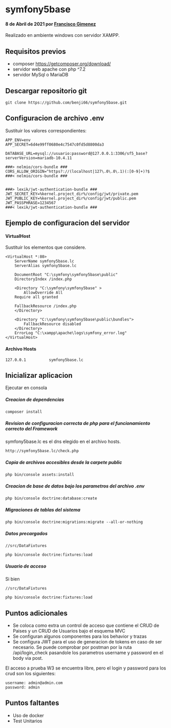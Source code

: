 # symfony5base

#### 8 de Abril de 2021 por [Francisco Gimenez](/)

Realizado en ambiente windows con servidor XAMPP.


## Requisitos previos

- composer https://getcomposer.org/download/
- servidor web apache con php ^7.2
- servidor MySql o MariaDB 

## Descargar repositorio git

~~~
git clone https://github.com/benji66/symfony5base.git
~~~

## Configuracion de archivo .env

Sustituir los valores correspondientes:

~~~
APP_ENV=env
APP_SECRET=6d4e99ff0680e4c7547c0fd5d8800da3

DATABASE_URL=mysql://usuario:password@127.0.0.1:3306/sf5_base?serverVersion=mariadb-10.4.11

###> nelmio/cors-bundle ###
CORS_ALLOW_ORIGIN=^https?://(localhost|127\.0\.0\.1)(:[0-9]+)?$
###< nelmio/cors-bundle ###


###> lexik/jwt-authentication-bundle ###
JWT_SECRET_KEY=%kernel.project_dir%/config/jwt/private.pem
JWT_PUBLIC_KEY=%kernel.project_dir%/config/jwt/public.pem
JWT_PASSPHRASE=1234567
###< lexik/jwt-authentication-bundle ###
~~~

## Ejemplo de configuracion del servidor

#### VirtualHost

Sustituir los elementos que considere.

~~~
<VirtualHost *:80>
    ServerName symfony5base.lc
    ServerAlias symfony5base.lc

    DocumentRoot "C:\symfony\symfony5base\public"
    DirectoryIndex /index.php

    <Directory "C:\symfony\symfony5base" >
        AllowOverride All
	Require all granted
        
	FallbackResource /index.php
    </Directory>
   
    <Directory "C:\symfony\symfony5base\public\bundles">
        FallbackResource disabled
    </Directory>
    ErrorLog "C:\xampp\apache\logs\symfony_error.log"   
</VirtualHost>
~~~

#### Archivo Hosts

~~~
127.0.0.1          symfony5base.lc
~~~

## Inicializar aplicacion

Ejecutar en consola

##### Creacion de dependencias

~~~
composer install
~~~

##### Revision de configuracion correcta de php para el funcionamiento correcto del Framework

symfony5base.lc es el dns elegido en el archivo hosts.

~~~
http://symfony5base.lc/check.php
~~~

##### Copia de archivos accesibles desde la carpete public

~~~
php bin/console assets:install
~~~

##### Creacion de base de datos bajo los parametros del archivo .env

~~~
php bin/console doctrine:database:create
~~~

##### Migraciones de tablas del sistema

~~~
php bin/console doctrine:migrations:migrate --all-or-nothing
~~~

##### Datos precargados 

~~~
//src/DataFixtures

php bin/console doctrine:fixtures:load
~~~

##### Usuario de acceso 

Si bien 

~~~
//src/DataFixtures

php bin/console doctrine:fixtures:load
~~~

## Puntos adicionales

- Se coloca como extra un control de acceso que contiene el CRUD de Paises y un CRUD de Usuarios bajo el esquema MVC
- Se configuran algunos componentes para los behavior y trazas
- Se configura JWT para el uso de generacion de tokens en caso de ser necesario. Se puede comprobar por postman por la ruta /api/login_check pasandole los parametros username y password en el body via post. 

El acceso a prueba W3 se encuentra libre, pero el login y password para los crud son los siguientes:

~~~
username: admin@admin.com
password: admin
~~~

## Puntos faltantes
- Uso de docker
- Test Unitarios